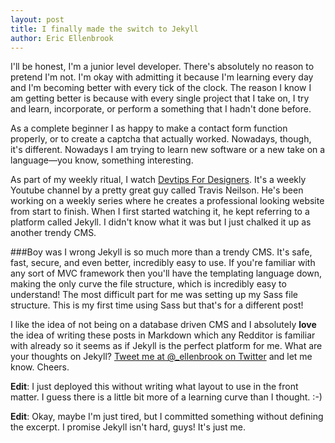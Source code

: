 ```yaml
---
layout: post
title: I finally made the switch to Jekyll
author: Eric Ellenbrook
---
```

I'll be honest, I'm a junior level developer. There's absolutely no reason to pretend I'm not. I'm okay with admitting it because I'm learning every day and I'm becoming better with every tick of the clock. The reason I know I am getting better is because with every single project that I take on, I try and learn, incorporate, or perform a something that I hadn't done before.

<!--more-->

As a complete beginner I as happy to make a contact form function properly, or to create a captcha that actually worked. Nowadays, though, it's different. Nowadays I am trying to learn new software or a new take on a language&mdash;you know, something interesting. 

As part of my weekly ritual, I watch [Devtips For Designers](https://www.youtube.com/watch?v=nTYP4IZvLWw). It's a weekly Youtube channel by a pretty great guy called Travis Neilson. He's been working on a weekly series where he creates a professional looking website from start to finish. When I first started watching it, he kept referring to a platform called Jekyll. I didn't know what it was but I just chalked it up as another trendy CMS.

###Boy was I wrong
Jekyll is so much more than a trendy CMS. It's safe, fast, secure, and even better, incredibly easy to use. If you're familiar with any sort of MVC framework then you'll have the templating language down, making the only curve the file structure, which is incredibly easy to understand! The most difficult part for me was setting up my Sass file structure. This is my first time using Sass but that's for a different post!

I like the idea of not being on a database driven CMS and I absolutely **love** the idea of writing these posts in Markdown which any Redditor is familiar with already so it seems as if Jekyll is the perfect platform for me. What are your thoughts on Jekyll? [Tweet me at @_ellenbrook on Twitter](https://www.youtube.com/watch?v=nTYP4IZvLWw) and let me know. Cheers.

**Edit**: I just deployed this without writing what layout to use in the front matter. I guess there is a little bit more of a learning curve than I thought. :-)

**Edit**: Okay, maybe I'm just tired, but I committed something without defining the excerpt. I promise Jekyll isn't hard, guys! It's just me.